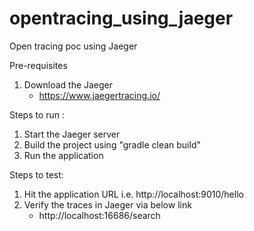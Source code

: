 # opentracing_using_jaeger
Open tracing poc using Jaeger

Pre-requisites
1. Download the Jaeger 
    - https://www.jaegertracing.io/ 

Steps to run :
1. Start the Jaeger server
2. Build the project using "gradle clean build"
3. Run the application

Steps to test:
1. Hit the application URL i.e. http://localhost:9010/hello
2. Verify the traces in Jaeger via below link
    - http://localhost:16686/search

